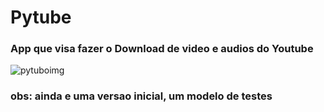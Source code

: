 # Pytube
### App que visa fazer o Download de video e audios do Youtube
![pytuboimg](https://user-images.githubusercontent.com/42377719/143227817-ab33e3ae-0ae4-496b-b13e-2c4251ced85e.png)

### obs: ainda e uma versao inicial, um modelo de testes
